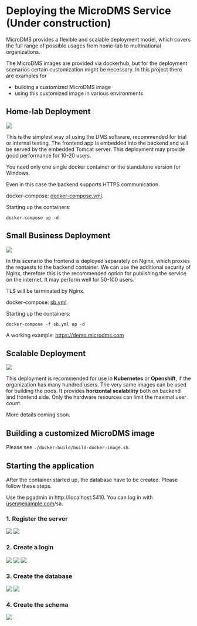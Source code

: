 # Deploying the MicroDMS Service (Under construction)

MicroDMS provides a flexible and scalable deployment model, which covers the full range of possible usages from home-lab to multinational organizations.

The MicroDMS images are provided via dockerhub, but for the deployment scenarios certain customization might be necessary. In this project there are examples for
- building a customized MicroDMS image
- using this customized image in various environments

## Home-lab Deployment

![](docs/microdms_deployment-home-lab.drawio.png)

This is the simplest way of using the DMS software, recommended for trial or internal testing. The frontend app is embedded into the backend and will be served by the embedded Tomcat server. This deployment may provide good performance for 10-20 users. 

You need only one single docker container or the standalone version for Windows. 

Even in this case the backend supports HTTPS communication.

docker-compose: [docker-compose.yml](./docker-compose/my-microdms/docker-compose.yml).

Starting up the containers:
```
docker-compose up -d
```

## Small Business Deployment
![](docs/microdms_deployment-small-business.drawio.png)

In this scenario the frontend is deployed separately on Nginx, which proxies the requests to the backend container. We can use the additional security of Nginx, therefore this is the recommended option for publishing the service on the internet. It may perform well for 50-100 users.

TLS will be terminated by Nginx.

docker-compose: [sb.yml](./docker-compose/my-microdms/sb.yml).

Starting up the containers:
```
docker-compose -f sb.yml up -d
```

A working example: https://demo.microdms.com 

## Scalable Deployment
![](docs/microdms_deployment-scalable.drawio.png)

This deployment is recommended for use in **Kubernetes** or **Openshift**, if the organization has many hundred users. The very same images can be used for building the pods. It provides **horizontal scalability** both on backend and frontend side. Only the hardware resources can limit the maximal user count.

More details coming soon.

## Building a customized MicroDMS image
Please see `./docker-build/build-docker-image.sh`.

## Starting the application

After the container started up, the database have to be created. Please follow these steps.

Use the pgadmin in http://localhost:5410. You can log in with user@example.com/sa.

### 1. Register the server
![](docs/01_register_server_1.png)
![](docs/02_register_server_1.png)

### 2. Create a login
![](docs/02_create_login_1.png)
![](docs/02_create_login_2.png)
![](docs/02_create_login_3.png)

### 3. Create the database
![](docs/03_create_database_1.png)
![](docs/03_create_database_2.png)

### 4. Create the schema
![](docs/04_create_schema.png)



